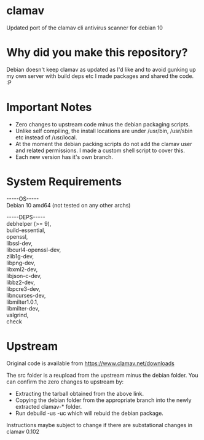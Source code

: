 # clamav
Updated port of the clamav cli antivirus scanner for debian 10

# Why did you make this repository?
Debian doesn't keep clamav as updated as I'd like and to avoid gunking up my own server with build deps etc I made packages and shared the code. :P

# Important Notes
* Zero changes to upstream code minus the debian packaging scripts.
* Unlike self compiling, the install locations are under /usr/bin, /usr/sbin etc instead of /usr/local.
* At the moment the debian packing scripts do not add the clamav user and related permissions. I made a custom shell script to cover this.
* Each new version has it's own branch.

# System Requirements


-----OS-----
<br />Debian 10 amd64 (not tested on any other archs)

-----DEPS-----
<br />debhelper (>= 9),
<br />build-essential, 
<br />openssl, 
<br />libssl-dev, 
<br />libcurl4-openssl-dev, 
<br />zlib1g-dev, 
<br />libpng-dev, 
<br />libxml2-dev, 
<br />libjson-c-dev, 
<br />libbz2-dev, 
<br />libpcre3-dev, 
<br />libncurses-dev, 
<br />libmilter1.0.1, 
<br />libmilter-dev, 
<br />valgrind, 
<br />check


# Upstream
Original code is available from https://www.clamav.net/downloads

The src folder is a reupload from the upstream minus the debian folder.
You can confirm the zero changes to upstream by:
* Extracting the tarball obtained from the above link.
* Copying the debian folder from the appropriate branch into the newly extracted clamav-* folder.
* Run debuild -us -uc which will rebuid the debian package.

Instructions maybe subject to change if there are substational changes in clamav 0.102
